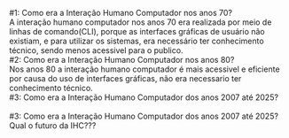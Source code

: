 #1: Como era a Interação Humano Computador nos anos 70?<br>
A interação humano computador nos anos 70 era realizada por meio de linhas de comando(CLI), porque as interfaces gráficas de usuário não existiam, e para utilizar os sistemas, era necessário ter conhecimento técnico, sendo menos acessivel para o publico.<br>
#2: Como era a Interação Humano Computador nos anos 80?<br>
Nos anos 80 a interação humano computador é mais acessivel e eficiente por causa do uso de interfaces gráficas, não era necessario ter conhecimento técnico.<br>
#3: Como era a Interação Humano Computador dos anos 2007 até 2025?<br>
<br>
#3: Como era a Interação Humano Computador dos anos 2007 até 2025?<br>
Qual o futuro da IHC???<br>
<br>
